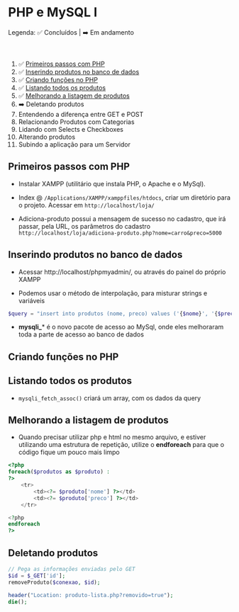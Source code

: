 # PHP e MySQL I

Legenda: :white_check_mark: Concluídos | :arrow_right: Em andamento <br/><br/><br/>

1. :white_check_mark: [Primeiros passos com PHP](#primeiros-passos-com-php)
2. :white_check_mark: [Inserindo produtos no banco de dados](#inserindo-produtos-no-banco-de-dados)
3. :white_check_mark: [Criando funções no PHP](#)
4. :white_check_mark: [Listando todos os produtos](#)
5. :white_check_mark: [Melhorando a listagem de produtos](#)
6. :arrow_right: Deletando produtos
7. Entendendo a diferença entre GET e POST
8. Relacionando Produtos com Categorias
9. Lidando com Selects e Checkboxes
10. Alterando produtos
11. Subindo a aplicação para um Servidor

## Primeiros passos com PHP
- Instalar XAMPP (utilitário que instala PHP, o Apache e o MySql).

- Index @ ```/Applications/XAMPP/xamppfiles/htdocs```, criar um diretório para o projeto. Acessar em ```http://localhost/loja/```

- Adiciona-produto possui a mensagem de sucesso no cadastro, que irá passar, pela URL, os parâmetros do cadastro ```http://localhost/loja/adiciona-produto.php?nome=carro&preco=5000```

## Inserindo produtos no banco de dados
- Acessar http://localhost/phpmyadmin/, ou através do painel do próprio XAMPP

- Podemos usar o método de interpolação, para misturar strings e variáveis 
```php 
$query = "insert into produtos (nome, preco) values ('{$nome}', '{$preco}')";
```
- **mysqli_*** é o novo pacote de acesso ao MySql, onde eles melhoraram toda a parte de acesso ao banco de dados

## Criando funções no PHP

## Listando todos os produtos
- ```mysqli_fetch_assoc()``` criará um array, com os dados da query

## Melhorando a listagem de produtos
- Quando precisar utilizar php e html no mesmo arquivo, e estiver utilizando uma estrutura de repetição, utilize o **endforeach** para que o código fique um pouco mais limpo
```php
<?php
foreach($produtos as $produto) :
?>
    <tr>
        <td><?= $produto['nome'] ?></td>
        <td><?= $produto['preco'] ?></td>
    </tr>

<?php
endforeach
?>
```

## Deletando produtos
```php
// Pega as informações enviadas pelo GET
$id = $_GET['id'];
removeProduto($conexao, $id);

header("Location: produto-lista.php?removido=true");
die();

```

